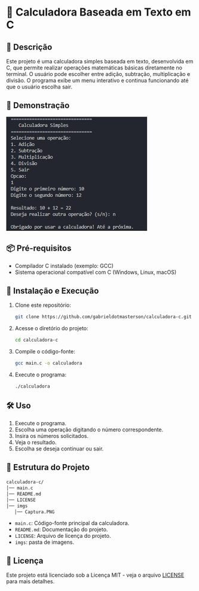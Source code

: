 
# 📌 Calculadora Baseada em Texto em C

## 📖 Descrição
Este projeto é uma calculadora simples baseada em texto, desenvolvida em C, que permite realizar operações matemáticas básicas diretamente no terminal. O usuário pode escolher entre adição, subtração, multiplicação e divisão. O programa exibe um menu interativo e continua funcionando até que o usuário escolha sair.

## 🎥 Demonstração
![demostração](imgs/Captura.PNG)


## 📦 Pré-requisitos

- Compilador C instalado (exemplo: GCC)
- Sistema operacional compatível com C (Windows, Linux, macOS)

## 🚀 Instalação e Execução

1. Clone este repositório:
   ```sh
   git clone https://github.com/gabrieldotmasterson/calculadora-c.git
   ```
2. Acesse o diretório do projeto:
   ```sh
   cd calculadora-c
   ```
3. Compile o código-fonte:
   ```sh
   gcc main.c -o calculadora
   ```
4. Execute o programa:
   ```sh
   ./calculadora
   ```

## 🛠 Uso

1. Execute o programa.
2. Escolha uma operação digitando o número correspondente.
3. Insira os números solicitados.
4. Veja o resultado.
5. Escolha se deseja continuar ou sair.

## 📂 Estrutura do Projeto

```
calculadora-c/
│── main.c
│── README.md
│── LICENSE
│── imgs
   │── Captura.PNG

```

- `main.c`: Código-fonte principal da calculadora.
- `README.md`: Documentação do projeto.
- `LICENSE`: Arquivo de licença do projeto.
- `imgs`: pasta de imagens.

## 📜 Licença

Este projeto está licenciado sob a Licença MIT - veja o arquivo [LICENSE](LICENSE) para mais detalhes.
